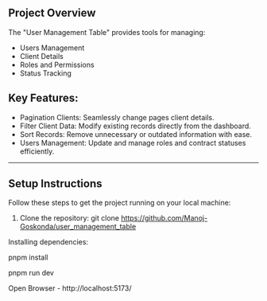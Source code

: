 ## Project Overview

The "User Management Table" provides tools for managing:

- Users Management
- Client Details
- Roles and Permissions
- Status Tracking

## Key Features:

- Pagination Clients: Seamlessly change pages client details.
- Filter Client Data: Modify existing records directly from the dashboard.
- Sort Records: Remove unnecessary or outdated information with ease.
- Users Management: Update and manage roles and contract statuses efficiently.

---

## Setup Instructions

Follow these steps to get the project running on your local machine:

1. Clone the repository:
   git clone https://github.com/Manoj-Goskonda/user_management_table

Installing dependencies:

pnpm install

pnpm run dev

Open Browser - http://localhost:5173/
